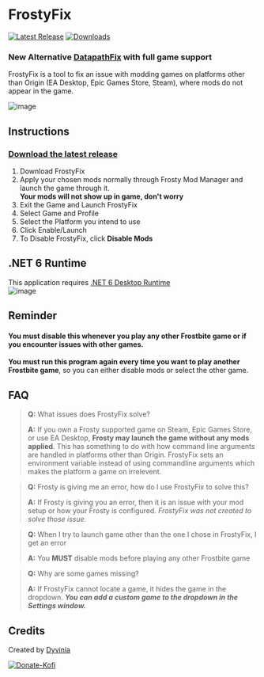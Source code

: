 # FrostyFix
[![Latest Release](https://img.shields.io/github/v/release/Dyvinia/FrostyFix?style=for-the-badge&labelColor=270943&color=8f35e3&label=Release&logo=data:image/png;base64,iVBORw0KGgoAAAANSUhEUgAAABAAAAAQCAYAAAAf8/9hAAAACXBIWXMAAAsTAAALEwEAmpwYAAAA9klEQVQ4jaXTsSuFYRTH8c/LzSL/h0yUlMUiFkpZLJdF/gIjZbiSwWAWgygmFhMyWA1sSjFK2QymW6/hPurEe9/73u5Znt9zzvl9e55TJ8vzXC9Rg6P5j6LaNDaTvsUZ3v429ZXAczQxhW28Yq0bwB1m0I/9lDvAelVAjJeg9zDcDWA8GlLUMYTBToA5PGgNdBEZdrCBL2yVARZwlfQALpO+TmcDu7U25iWcJ/2MkVC7xxieKJ5BPZg/tWYQI/81FwFWcJJ0E6P4bvPKf4BVHIf7BN7LzBHQwGHIz+KxkzkCYvMybqqYScuEC63/T+K0qhmyXtf5Bx+4LodbDvzpAAAAAElFTkSuQmCC)](https://github.com/Dyvinia/FrostyFix/releases/latest)
[![Downloads](https://img.shields.io/github/downloads/Dyvinia/FrostyFix/total?style=for-the-badge&labelColor=270943&color=8f35e3&label=Downloads&logo=data:image/png;base64,iVBORw0KGgoAAAANSUhEUgAAABAAAAAQCAYAAAAf8/9hAAAACXBIWXMAAAsTAAALEwEAmpwYAAAAhUlEQVQ4jWP8//8/AyWAiSLdDAwMLMicuT4vkLnoTmOEMZK3SFDPBYPPAC0GBoZXDJj+Z4CKvYKqwWnANQYGBgcGBobXWAx4DZW7hs8AXIZg1YzLAHRDcGpmYEBLBzgMgbGxAnwG4NUIA+heWMAACW18eAE+FyxgYGA4QMDSB8gcxgHPjQC6HSiHjNpftAAAAABJRU5ErkJggm9ucyAoQ29weXJpZ2h0IEdvb2dsZSBJbmMuKfG0k74AAABXdEVYdExpY2Vuc2UATGljZW5zZWQgdW5kZXIgQXBhY2hlIExpY2Vuc2UgdjIuMCAoaHR0cDovL3d3dy5hcGFjaGUub3JnL2xpY2Vuc2VzL0xJQ0VOU0UtMi4wKePXdBsAAAAASUVORK5CYII=)](https://github.com/Dyvinia/FrostyFix/releases)

### New Alternative [DatapathFix](https://github.com/Dyvinia/DatapathFixPlugin) with full game support

FrostyFix is a tool to fix an issue with modding games on platforms other than Origin (EA Desktop, Epic Games Store, Steam), where mods do not appear in the game.

![image](https://i.imgur.com/u2FzcIp.png)

## Instructions

### [Download the latest release](https://github.com/Dyvinia/FrostyFix/releases)

1. Download FrostyFix
2. Apply your chosen mods normally through Frosty Mod Manager and launch the game through it.
   <br>**Your mods will not show up in game, don't worry**
3. Exit the Game and Launch FrostyFix
4. Select Game and Profile
5. Select the Platform you intend to use
6. Click Enable/Launch
7. To Disable FrostyFix, click **Disable Mods**

## .NET 6 Runtime
This application requires [.NET 6 Desktop Runtime](https://dotnet.microsoft.com/en-us/download/dotnet/6.0)<br>
![image](https://i.imgur.com/KDpUsFc.png)

## Reminder
#### **You must disable this whenever you play any other Frostbite game or if you encounter issues with other games.**
**You must run this program again every time you want to play another Frostbite game**, so you can either disable mods or select the other game.

## FAQ

> **Q:** What issues does FrostyFix solve?
> 
> **A:** If you own a Frosty supported game on Steam, Epic Games Store, or use EA Desktop, **Frosty may launch the game without any mods applied**. This has something to do with how command line arguments are handled in platforms other than Origin. FrostyFix sets an environment variable instead of using commandline arguments which makes the platform a game on irrelevent.

> **Q:** Frosty is giving me an error, how do I use FrostyFix to solve this?
> 
> **A:** If Frosty is giving you an error, then it is an issue with your mod setup or how your Frosty is configured. *FrostyFix was not created to solve those issue.*

> **Q:** When I try to launch game other than the one I chose in FrostyFix, I get an error
> 
> **A:** You **MUST** disable mods before playing any other Frostbite game 

> **Q:** Why are some games missing?
> 
> **A:** If FrostyFix cannot locate a game, it hides the game in the dropdown. ***You can add a custom game to the dropdown in the Settings window.***

## Credits
Created by [Dyvinia](https://twitter.com/Dyvinia)

[![Donate-Kofi](https://ko-fi.com/img/githubbutton_sm.svg)](https://ko-fi.com/J3J63UBHG)
